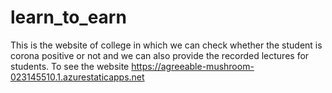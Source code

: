 # learn_to_earn
This is the website of college in which we can check whether the student is corona positive or not and we can also provide the recorded lectures for students. To see the website https://agreeable-mushroom-023145510.1.azurestaticapps.net

